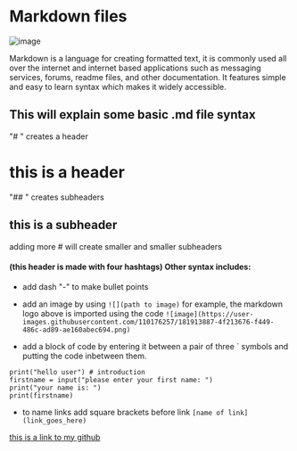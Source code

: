 # Markdown files 

![image](https://user-images.githubusercontent.com/110176257/181913887-4f213676-f449-486c-ad89-ae160abec694.png)

Markdown is a language for creating formatted text, it is commonly used all over the internet and internet based applications such as messaging services, forums, readme files, and other documentation. It features simple and easy to learn syntax which makes it widely accessible.
## This will explain some basic .md file syntax
 "# " creates a header 
 # this is a header
 "## " creates subheaders
 
 ## this is a subheader
 
 adding more # will create smaller and smaller subheaders
 
 #### (this header is made with four hashtags) Other syntax includes:

- add dash "-" to make bullet points

- add an image by using 
``![](path to image)``
for example, the markdown logo above is imported using the code ``![image](https://user-images.githubusercontent.com/110176257/181913887-4f213676-f449-486c-ad89-ae160abec694.png)``
- add a block of code by entering it between a pair of three `  symbols and putting the code inbetween them.
```
print("hello user") # introduction
firstname = input("please enter your first name: ")
print("your name is: ")
print(firstname)
```


- to name links add square brackets before link `[name of link](link_goes_here)`

[this is a link to my github](https://github.com/maikszusevics)
